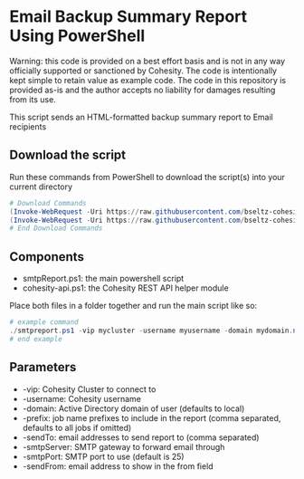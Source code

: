 # Email Backup Summary Report Using PowerShell

Warning: this code is provided on a best effort basis and is not in any way officially supported or sanctioned by Cohesity. The code is intentionally kept simple to retain value as example code. The code in this repository is provided as-is and the author accepts no liability for damages resulting from its use.

This script sends an HTML-formatted backup summary report to Email recipients

## Download the script

Run these commands from PowerShell to download the script(s) into your current directory

```powershell
# Download Commands
(Invoke-WebRequest -Uri https://raw.githubusercontent.com/bseltz-cohesity/scripts/master/powershell/smtpReport/smtpReport.ps1).content | Out-File smtpReport.ps1; (Get-Content smtpReport.ps1) | Set-Content smtpReport.ps1
(Invoke-WebRequest -Uri https://raw.githubusercontent.com/bseltz-cohesity/scripts/master/powershell/smtpReport/cohesity-api.ps1).content | Out-File cohesity-api.ps1; (Get-Content cohesity-api.ps1) | Set-Content cohesity-api.ps1
# End Download Commands
```

## Components

* smtpReport.ps1: the main powershell script
* cohesity-api.ps1: the Cohesity REST API helper module

Place both files in a folder together and run the main script like so:

```powershell
# example command
./smtpreport.ps1 -vip mycluster -username myusername -domain mydomain.net -prefix demo,test -sendTo myuser@mydomain.net, anotheruser@mydomain.net -smtpServer 192.168.1.95 -sendFrom backupreport@mydomain.net
# end example
```

## Parameters

* -vip: Cohesity Cluster to connect to
* -username: Cohesity username
* -domain: Active Directory domain of user (defaults to local)
* -prefix: job name prefixes to include in the report (comma separated, defaults to all jobs if omitted)
* -sendTo: email addresses to send report to (comma separated)
* -smtpServer: SMTP gateway to forward email through
* -smtpPort: SMTP port to use (default is 25)
* -sendFrom: email address to show in the from field
